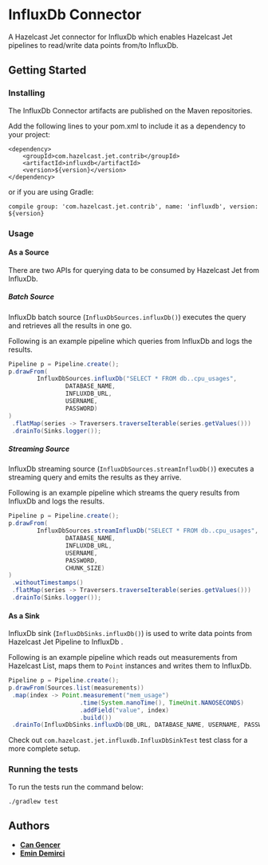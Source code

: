 # InfluxDb Connector

A Hazelcast Jet connector for InfluxDb which enables Hazelcast Jet pipelines to 
read/write data points from/to InfluxDb.

## Getting Started

### Installing

The InfluxDb Connector artifacts are published on the Maven repositories. 

Add the following lines to your pom.xml to include it as a dependency to your project:

```
<dependency>
    <groupId>com.hazelcast.jet.contrib</groupId>
    <artifactId>influxdb</artifactId>
    <version>${version}</version>
</dependency>
```

or if you are using Gradle: 
```
compile group: 'com.hazelcast.jet.contrib', name: 'influxdb', version: ${version}
```

### Usage

#### As a Source

There are two APIs for querying data to be consumed by Hazelcast Jet from InfluxDb.


##### Batch Source

InfluxDb batch source (`InfluxDbSources.influxDb()`)  executes the 
query and retrieves all the results in one go.

Following is an example pipeline which queries from InfluxDb and logs the results.

```java
Pipeline p = Pipeline.create();
p.drawFrom(
        InfluxDbSources.influxDb("SELECT * FROM db..cpu_usages",
                DATABASE_NAME,
                INFLUXDB_URL,
                USERNAME,
                PASSWORD)
)
 .flatMap(series -> Traversers.traverseIterable(series.getValues()))
 .drainTo(Sinks.logger());
```

##### Streaming Source
InfluxDb streaming source (`InfluxDbSources.streamInfluxDb()`) executes
a streaming query and emits the results as they arrive.
   
Following is an example pipeline which streams the query results from InfluxDb 
and logs the results.

```java
Pipeline p = Pipeline.create();
p.drawFrom(
        InfluxDbSources.streamInfluxDb("SELECT * FROM db..cpu_usages",
                DATABASE_NAME,
                INFLUXDB_URL,
                USERNAME,
                PASSWORD,
                CHUNK_SIZE)
)
 .withoutTimestamps()
 .flatMap(series -> Traversers.traverseIterable(series.getValues()))
 .drainTo(Sinks.logger());
```

#### As a Sink

InfluxDb sink (`InfluxDbSinks.influxDb()`) is used to write data points from 
Hazelcast Jet Pipeline to InfluxDb . 

Following is an example pipeline which reads out measurements from Hazelcast
List, maps them to `Point` instances and writes them to InfluxDb.

```java
Pipeline p = Pipeline.create();
p.drawFrom(Sources.list(measurements))
 .map(index -> Point.measurement("mem_usage")
                    .time(System.nanoTime(), TimeUnit.NANOSECONDS)
                    .addField("value", index)
                    .build())
 .drainTo(InfluxDbSinks.influxDb(DB_URL, DATABASE_NAME, USERNAME, PASSWORD));
```

Check out `com.hazelcast.jet.influxdb.InfluxDbSinkTest` test class for a more 
complete setup.

### Running the tests

To run the tests run the command below: 

```
./gradlew test
```

## Authors

* **[Can Gencer](https://github.com/cangencer)**
* **[Emin Demirci](https://github.com/eminn)**
